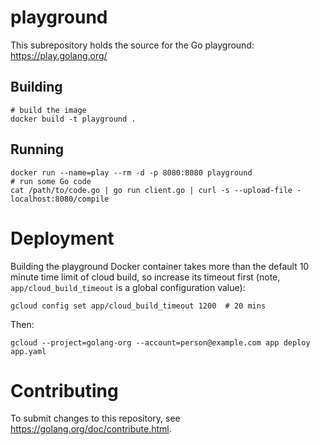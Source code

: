 # playground


This subrepository holds the source for the Go playground:
https://play.golang.org/

## Building

```
# build the image
docker build -t playground .
```

## Running

```
docker run --name=play --rm -d -p 8080:8080 playground
# run some Go code
cat /path/to/code.go | go run client.go | curl -s --upload-file - localhost:8080/compile
```

# Deployment

Building the playground Docker container takes more than the default 10 minute time limit of cloud build, so increase its timeout first (note, `app/cloud_build_timeout` is a global configuration value):

```
gcloud config set app/cloud_build_timeout 1200  # 20 mins
```

Then:

```
gcloud --project=golang-org --account=person@example.com app deploy app.yaml
```

# Contributing

To submit changes to this repository, see
https://golang.org/doc/contribute.html.
